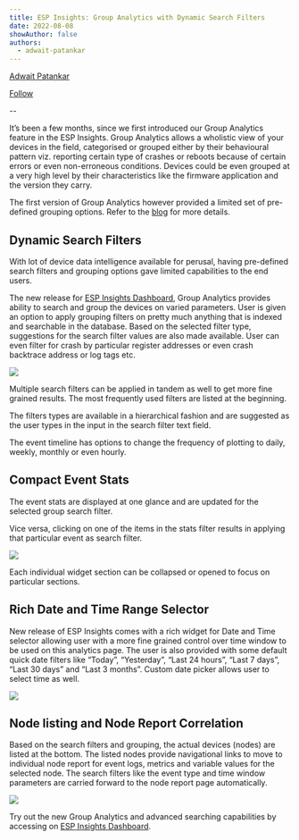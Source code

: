 ```yaml
---
title: ESP Insights: Group Analytics with Dynamic Search Filters
date: 2022-08-08
showAuthor: false
authors: 
  - adwait-patankar
---
```

[Adwait Patankar](https://medium.com/@adwaitpatankar?source=post_page-----4fd48c17c5b9--------------------------------)

[Follow](https://medium.com/m/signin?actionUrl=https%3A%2F%2Fmedium.com%2F_%2Fsubscribe%2Fuser%2Fb31acf34f5e6&operation=register&redirect=https%3A%2F%2Fblog.espressif.com%2Fesp-insights-group-analytics-with-dynamic-search-filters-4fd48c17c5b9&user=Adwait+Patankar&userId=b31acf34f5e6&source=post_page-b31acf34f5e6----4fd48c17c5b9---------------------post_header-----------)

--

It’s been a few months, since we first introduced our Group Analytics feature in the ESP Insights. Group Analytics allows a wholistic view of your devices in the field, categorised or grouped either by their behavioural pattern viz. reporting certain type of crashes or reboots because of certain errors or even non-erroneous conditions. Devices could be even grouped at a very high level by their characteristics like the firmware application and the version they carry.

The first version of Group Analytics however provided a limited set of pre-defined grouping options. Refer to the [blog](https://www.espressif.com/en/news/ESP_Insights_New_Features) for more details.

## Dynamic Search Filters

With lot of device data intelligence available for perusal, having pre-defined search filters and grouping options gave limited capabilities to the end users.

The new release for [ESP Insights Dashboard](https://dashboard.insights.espressif.com), Group Analytics provides ability to search and group the devices on varied parameters. User is given an option to apply grouping filters on pretty much anything that is indexed and searchable in the database. Based on the selected filter type, suggestions for the search filter values are also made available. User can even filter for crash by particular register addresses or even crash backtrace address or log tags etc.

![](https://miro.medium.com/v2/resize:fit:640/format:webp/1*57NziABr7wzDOqhyuyWWqQ.gif)

Multiple search filters can be applied in tandem as well to get more fine grained results. The most frequently used filters are listed at the beginning.

The filters types are available in a hierarchical fashion and are suggested as the user types in the input in the search filter text field.

The event timeline has options to change the frequency of plotting to daily, weekly, monthly or even hourly.

## Compact Event Stats

The event stats are displayed at one glance and are updated for the selected group search filter.

Vice versa, clicking on one of the items in the stats filter results in applying that particular event as search filter.

![](https://miro.medium.com/v2/resize:fit:640/format:webp/1*nfxarwrGzMFRyxnJQgGVMQ.gif)

Each individual widget section can be collapsed or opened to focus on particular sections.

## Rich Date and Time Range Selector

New release of ESP Insights comes with a rich widget for Date and Time selector allowing user with a more fine grained control over time window to be used on this analytics page. The user is also provided with some default quick date filters like “Today”, “Yesterday”, “Last 24 hours”, “Last 7 days”, “Last 30 days” and “Last 3 months”. Custom date picker allows user to select time as well.

![](https://miro.medium.com/v2/resize:fit:640/format:webp/1*8mP7huxxLvKonBeP_6w1ZA.gif)

## Node listing and Node Report Correlation

Based on the search filters and grouping, the actual devices (nodes) are listed at the bottom. The listed nodes provide navigational links to move to individual node report for event logs, metrics and variable values for the selected node. The search filters like the event type and time window parameters are carried forward to the node report page automatically.

![](https://miro.medium.com/v2/resize:fit:640/format:webp/1*QIZyDOghsZVuU-uzxRlEAQ.gif)

Try out the new Group Analytics and advanced searching capabilities by accessing on [ESP Insights Dashboard](https://dashboard.insights.espressif.com).
